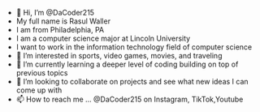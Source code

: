 - 👋 Hi, I’m @DaCoder215
-  My full name is Rasul Waller
-  I am from Philadelphia, PA
-  I am a computer science major at Lincoln University
-  I want to work in the information technology field of computer science
- 👀 I’m interested in sports, video games, movies, and traveling
- 🌱 I’m currently learning a deeper level of coding building on top of previous topics
- 💞️ I’m looking to collaborate on projects and see what new ideas I can come up with
- 📫 How to reach me ... @DaCoder215 on Instagram, TikTok,Youtube

<!---
DaCoder215/DaCoder215 is a ✨ special ✨ repository because its `README.md` (this file) appears on your GitHub profile.
You can click the Preview link to take a look at your changes.
--->
